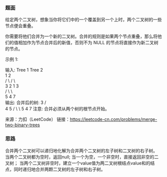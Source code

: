 ### 题面
给定两个二叉树，想象当你将它们中的一个覆盖到另一个上时，两个二叉树的一些节点便会重叠。

你需要将他们合并为一个新的二叉树。合并的规则是如果两个节点重叠，那么将他们的值相加作为节点合并后的新值，否则不为 NULL 的节点将直接作为新二叉树的节点。

示例 1:

输入: 
	Tree 1                     Tree 2                  
          1                         2                             
         / \                       / \                            
        3   2                     1   3                        
       /                           \   \                      
      5                             4   7                  
输出: 
合并后的树:
	     3
	    / \
	   4   5
	  / \   \ 
	 5   4   7
注意: 合并必须从两个树的根节点开始。

来源：力扣（LeetCode）
链接：https://leetcode-cn.com/problems/merge-two-binary-trees


### 思路
合并两个二叉树可以递归地化解为合并两个二叉树的左子树和二叉树的右子树。
当两个二叉树都为空时，返回null;
当一个为空，一个非空时，直接返回非空的二叉树；
当两个二叉树非空时，建立一个value值为两二叉树根结点value和的结点，同时递归地合并两颗二叉树的左子树和右子树。